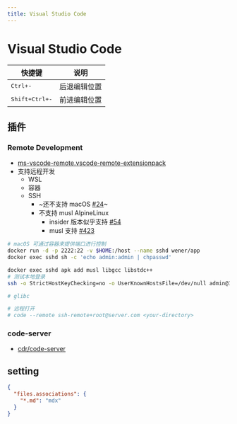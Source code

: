 ```yaml
---
title: Visual Studio Code
---
```


# Visual Studio Code

| 快捷键                  | 说明         |
| ----------------------- | ------------ |
| <kbd>Ctrl+-</kbd>       | 后退编辑位置 |
| <kbd>Shift+Ctrl+-</kbd> | 前进编辑位置 |

## 插件

### Remote Development

- [ms-vscode-remote.vscode-remote-extensionpack](https://marketplace.visualstudio.com/items?itemName=ms-vscode-remote.vscode-remote-extensionpack)
- 支持远程开发
  - WSL
  - 容器
  - SSH
    - ~还不支持 macOS [#24](https://github.com/microsoft/vscode-remote-release/issues/24)~
    - 不支持 musl AlpineLinux
      - insider 版本似乎支持 [#54](https://github.com/microsoft/vscode-remote-release/issues/54#issuecomment-504385332)
      - musl 支持 [#423](https://github.com/microsoft/vscode-remote-release/issues/423)

```bash
# macOS 可通过容器来提供端口进行控制
docker run -d -p 2222:22 -v $HOME:/host --name sshd wener/app
docker exec sshd sh -c 'echo admin:admin | chpasswd'

docker exec sshd apk add musl libgcc libstdc++
# 测试本地登录
ssh -o StrictHostKeyChecking=no -o UserKnownHostsFile=/dev/null admin@127.0.0.1 -p 2222

# glibc

# 远程打开
# code --remote ssh-remote+root@server.com <your-directory>
```

### code-server

- [cdr/code-server](https://github.com/cdr/code-server)

## setting

```json
{
  "files.associations": {
    "*.md": "mdx"
  }
}
```

